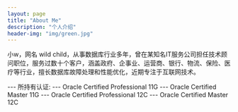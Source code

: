 ```yaml
---
layout: page
title: "About Me"
description: "个人介绍" 
header-img: "img/green.jpg"
---
```


小w，网名 wild child，从事数据库行业多年，曾在某知名IT服务公司担任技术顾问职位，服务过数十个客户，涵盖政府、企事业、运营商、银行、物流、保险、医疗等行业，擅长数据库故障处理和性能优化，近期专注于互联网技术。

--- 所持有认证:
--- Oracle Certified Professional 11G
--- Oracle Certified Master 11G
--- Oracle Certified Professional 12C
--- Oracle Certified Master 12C







